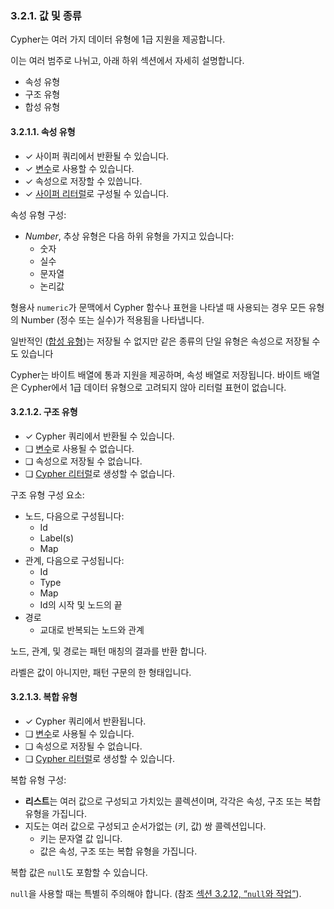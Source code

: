 ### 3.2.1. 값 및 종류

Cypher는 여러 가지 데이터 유형에 1급 지원을 제공합니다.

이는 여러 범주로 나뉘고, 아래 하위 섹션에서 자세히 설명합니다.

- 속성 유형
- 구조 유형
- 합성 유형

#### 3.2.1.1. 속성 유형

- ✓ 사이퍼 쿼리에서 반환될 수 있습니다. 
- ✓ [변수](./parameters.md)로 사용할 수 있습니다.
- ✓ 속성으로 저장할 수 있씁니다. 
- ✓ [사이퍼 리터럴](./expressions.md)로 구성될 수 있습니다. 

속성 유형 구성:

- *Number*, 추상 유형은 다음 하위 유형을 가지고 있습니다:
  + 숫자
  + 실수
  + 문자열
  + 논리값 

형용사 `numeric`가 문맥에서 Cypher 함수나 표현을 나타낼 때 사용되는 경우 모든 유형의 Number (정수 또는 실수)가 적용됨을 나타냅니다. 

일반적인 ([합성 유형](./values.md))는 저장될 수 없지만 같은 종류의 단일 유형은 속성으로 저장될 수도 있습니다 

Cypher는 바이트 배열에 통과 지원을 제공하며, 속성 배열로 저장됩니다. 바이트 배열은 Cypher에서 1급 데이터 유형으로 고려되지 않아 리터럴 표현이 없습니다. 


#### 3.2.1.2. 구조 유형

- ✓ Cypher 쿼리에서 반환될 수 있습니다. 
- ❏ [변수](./parameters.md)로 사용될 수 없습니다.
- ❏ 속성으로 저장될 수 없습니다.
- ❏ [Cypher 리터럴](/syntax/expressions.md)로 생성할 수 없습니다.

구조 유형 구성 요소:

- 노드, 다음으로 구성됩니다:
  - Id
  - Label(s)
  - Map
- 관계, 다음으로 구성됩니다:
  - Id
  - Type
  - Map
  - Id의 시작 및 노드의 끝
- 경로
  - 교대로 반복되는 노드와 관계 

노드, 관계, 및 경로는 패턴 매칭의 결과를 반환 합니다. 

라벨은 값이 아니지만, 패턴 구문의 한 형태입니다. 


#### 3.2.1.3. 복합 유형 

- ✓ Cypher 쿼리에서 반환됩니다. 
- ❏ [변수](./parameters.md)로 사용될 수 있습니다.
- ❏ 속성으로 저장될 수 없습니다.
- ❏ [Cypher 리터럴](./expressions.md)로 생성할 수 있습니다.

복합 유형 구성:

- **리스트**는 여러 값으로 구성되고 가치있는 콜렉션이며, 각각은 속성, 구조 또는 복합 유형을 가집니다.
- 지도는 여러 값으로 구성되고 순서가없는 (키, 값) 쌍 콜렉션입니다.
  - 키는 문자열 값 입니다. 
  - 값은 속성, 구조 또는 복합 유형을 가집니다.
 
복합 값은 ```null```도 포함할 수 있습니다.
 

```null```을 사용할 때는 특별히 주의해야 합니다. (참조 [섹션 3.2.12, “`null`와 작업”](./working-with-null.md)).